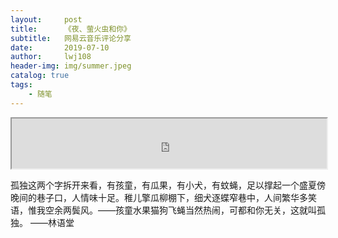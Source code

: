 ```yaml
---
layout:     post
title:      《夜、萤火虫和你》
subtitle:   网易云音乐评论分享
date:       2019-07-10
author:     lwj108
header-img: img/summer.jpeg
catalog: true
tags:
    - 随笔
---
```

<iframe name="music" src="http://pte58p09g.bkt.clouddn.com/%E5%A4%9C%E3%80%81%E8%90%A4%E7%81%AB%E8%99%AB%E5%92%8C%E4%BD%A0.mp3" marginwidth="1px" marginheight="20px" width=100% height="80px" frameborder=1 　scrolling="yes">
</iframe>

孤独这两个字拆开来看，有孩童，有瓜果，有小犬，有蚊蝇，足以撑起一个盛夏傍晚间的巷子口，人情味十足。稚儿擎瓜柳棚下，细犬逐蝶窄巷中，人间繁华多笑语，惟我空余两鬓风。——孩童水果猫狗飞蝇当然热闹，可都和你无关，这就叫孤独。 ——林语堂